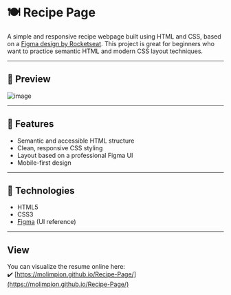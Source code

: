 # 🍽️ Recipe Page

A simple and responsive recipe webpage built using HTML and CSS, based on a [Figma design by Rocketseat](https://www.figma.com/community/file/1360315130061454535/pagina-de-receita). This project is great for beginners who want to practice semantic HTML and modern CSS layout techniques.

---

## 📸 Preview

![image](https://github.com/user-attachments/assets/69d746a5-e75c-4e09-bb00-2b567efdaad4)


---

## 🚀 Features

- Semantic and accessible HTML structure  
- Clean, responsive CSS styling  
- Layout based on a professional Figma UI  
- Mobile-first design  

---

## 🔧 Technologies

- HTML5  
- CSS3  
- [Figma](https://www.figma.com/community/file/1360315130061454535/pagina-de-receita) (UI reference)  

---

## View
You can visualize the resume online here:  
✔️ [https://molimpion.github.io/Recipe-Page/](https://molimpion.github.io/Recipe-Page/)
